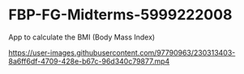 # FBP-FG-Midterms-5999222008
App to calculate the BMI (Body Mass Index)


https://user-images.githubusercontent.com/97790963/230313403-8a6ff6df-4709-428e-b67c-96d340c79877.mp4

